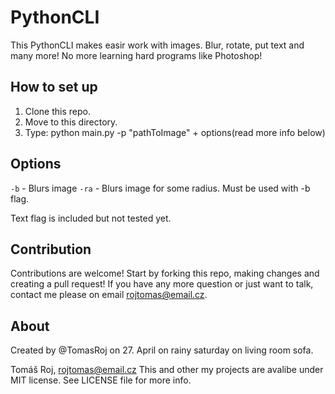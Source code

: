 # PythonCLI
This PythonCLI makes easir work with images. Blur, rotate, put text and many more! No more learning hard programs like Photoshop!

## How to set up

1. Clone this repo.
2. Move to this directory.
3. Type: python main.py -p "pathToImage" + options(read more info below)

## Options

`-b` - Blurs image
`-ra` - Blurs image for some radius. Must be used with -b flag.

Text flag is included but not tested yet.

## Contribution

Contributions are welcome! Start by forking this repo, making changes and creating a pull request! If you have any more question or just want to talk, contact me please on email rojtomas@email.cz.

## About

Created by @TomasRoj on 27. April on rainy saturday on living room sofa.

Tomáš Roj, rojtomas@email.cz
This and other my projects are avalibe under MIT license. See LICENSE file for more info.